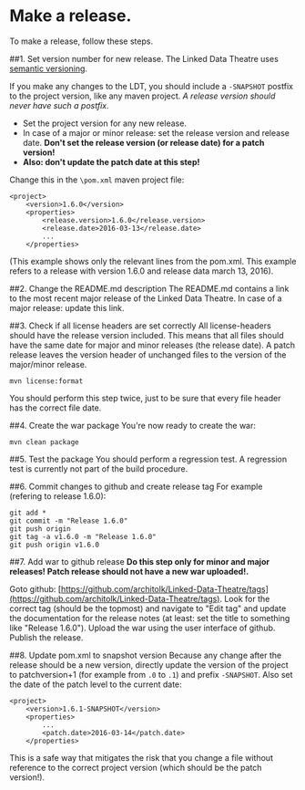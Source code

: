 # Make a release.
To make a release, follow these steps.

##1. Set version number for new release.
The Linked Data Theatre uses [semantic versioning](http://semver.org).

If you make any changes to the LDT, you should include a `-SNAPSHOT` postfix to the project version, like any maven project. *A release version should never have such a postfix.*

- Set the project version for any new release.
- In case of a major or minor release: set the release version and release date. **Don't set the release version (or release date) for a patch version!**
- **Also: don't update the patch date at this step!**

Change this in the `\pom.xml` maven project file:

	<project>
		<version>1.6.0</version>
		<properties>
			<release.version>1.6.0</release.version>
			<release.date>2016-03-13</release.date>
			...
		</properties>

(This example shows only the relevant lines from the pom.xml. This example refers to a release with version 1.6.0 and release data march 13, 2016).

##2. Change the README.md description
The README.md contains a link to the most recent major release of the Linked Data Theatre. In case of a major release: update this link.

##3. Check if all license headers are set correctly
All license-headers should have the release version included. This means that all files should have the same date for major and minor releases (the release date). A patch release leaves the version header of unchanged files to the version of the major/minor release.

	mvn license:format

You should perform this step twice, just to be sure that every file header has the correct file date.

##4. Create the war package
You're now ready to create the war:

	mvn clean package

##5. Test the package
You should perform a regression test. A regression test is currently not part of the build procedure. 

##6. Commit changes to github and create release tag
For example (refering to release 1.6.0):

	git add *
	git commit -m "Release 1.6.0"
	git push origin
	git tag -a v1.6.0 -m "Release 1.6.0"
	git push origin v1.6.0

##7. Add war to github release
**Do this step only for minor and major releases! Patch release should not have a new war uploaded!.**

Goto github: [https://github.com/architolk/Linked-Data-Theatre/tags](https://github.com/architolk/Linked-Data-Theatre/tags). Look for the correct tag (should be the topmost) and navigate to "Edit tag" and update the documentation for the release notes (at least: set the title to something like "Release 1.6.0"). Upload the war using the user interface of github. Publish the release.

##8. Update pom.xml to snapshot version
Because any change after the release should be a new version, directly update the version of the project to patchversion+1 (for example from `.0` to `.1`) and prefix `-SNAPSHOT`. Also set the date of the patch level to the current date:

	<project>
		<version>1.6.1-SNAPSHOT</version>
		<properties>
			...
			<patch.date>2016-03-14</patch.date>
		</properties>

This is a safe way that mitigates the risk that you change a file without reference to the correct project version (which should be the patch version!). 